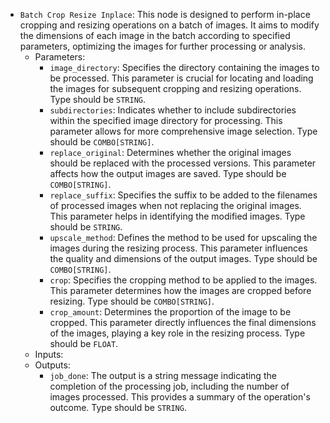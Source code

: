 - `Batch Crop Resize Inplace`: This node is designed to perform in-place cropping and resizing operations on a batch of images. It aims to modify the dimensions of each image in the batch according to specified parameters, optimizing the images for further processing or analysis.
    - Parameters:
        - `image_directory`: Specifies the directory containing the images to be processed. This parameter is crucial for locating and loading the images for subsequent cropping and resizing operations. Type should be `STRING`.
        - `subdirectories`: Indicates whether to include subdirectories within the specified image directory for processing. This parameter allows for more comprehensive image selection. Type should be `COMBO[STRING]`.
        - `replace_original`: Determines whether the original images should be replaced with the processed versions. This parameter affects how the output images are saved. Type should be `COMBO[STRING]`.
        - `replace_suffix`: Specifies the suffix to be added to the filenames of processed images when not replacing the original images. This parameter helps in identifying the modified images. Type should be `STRING`.
        - `upscale_method`: Defines the method to be used for upscaling the images during the resizing process. This parameter influences the quality and dimensions of the output images. Type should be `COMBO[STRING]`.
        - `crop`: Specifies the cropping method to be applied to the images. This parameter determines how the images are cropped before resizing. Type should be `COMBO[STRING]`.
        - `crop_amount`: Determines the proportion of the image to be cropped. This parameter directly influences the final dimensions of the images, playing a key role in the resizing process. Type should be `FLOAT`.
    - Inputs:
    - Outputs:
        - `job_done`: The output is a string message indicating the completion of the processing job, including the number of images processed. This provides a summary of the operation's outcome. Type should be `STRING`.
